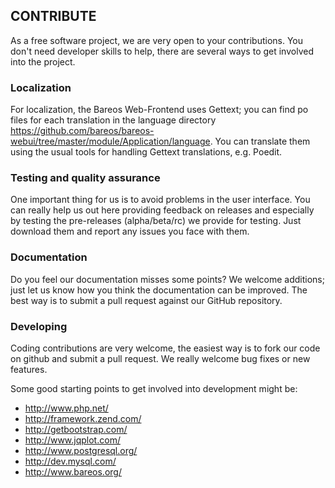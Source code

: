 ## CONTRIBUTE

As a free software project, we are very open to your contributions. You don't need developer 
skills to help, there are several ways to get involved into the project.

### Localization

For localization, the Bareos Web-Frontend uses Gettext; you can find po files for each translation 
in the language directory https://github.com/bareos/bareos-webui/tree/master/module/Application/language.
You can translate them using the usual tools for handling Gettext translations, e.g. Poedit.

### Testing and quality assurance

One important thing for us is to avoid problems in the user interface. You can really help us out here
providing feedback on releases and especially by testing the pre-releases (alpha/beta/rc) we provide
for testing. Just download them and report any issues you face with them.

### Documentation

Do you feel our documentation misses some points? We welcome additions; just let us know how you think 
the documentation can be improved. The best way is to submit a pull request against our GitHub
repository.

### Developing

Coding contributions are very welcome, the easiest way is to fork our code on github and submit a
pull request. We really welcome bug fixes or new features.

Some good starting points to get involved into development might be:

* http://www.php.net/
* http://framework.zend.com/
* http://getbootstrap.com/
* http://www.jqplot.com/
* http://www.postgresql.org/
* http://dev.mysql.com/
* http://www.bareos.org/

